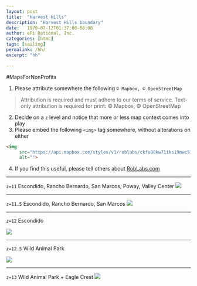 ```yaml
---
layout: post
title:  "Harvest Hills"
description: "Harvest Hills boundary"
date:   1970-07-12T01:37:00-08:00
author: ePi Rational, Inc.
categories: [htmc]
tags: [sailing]
permalink: /hh/
excerpt: "hh"

---
```



#MapsForNonProfits

1.  Please attribute somewhere the following `© Mapbox, © OpenStreetMap`
> Attribution is required and must adhere to our terms of service. Text-only attribution is required for print: © Mapbox, © OpenStreetMap

2.  Decide on a `z` level and notice that more or less map context comes into play
3.  Please embed the following `<img>` tag somewhere, without alterations on either
```html
<img
     src="https://api.mapbox.com/styles/v1/roblabs/ckfu88kw71iks19mwc51txswx/static/-117.0504,33.1151,12,0/1080x1080?access_token=pk.eyJ1Ijoicm9ibGFicyIsImEiOiJwVlg0cnZnIn0.yhekddtKwZohGoORaWjqIw"
     alt="">
```
4. If you find this useful, please tell others about [RobLabs.com](https://roblabs.com)

---

`z=11` Escondido, Rancho Bernardo, San Marcos, Poway, Valley Center
![](https://api.mapbox.com/styles/v1/roblabs/ckfu88kw71iks19mwc51txswx/static/-117.0504,33.1151,11,0/1080x1080?access_token=pk.eyJ1Ijoicm9ibGFicyIsImEiOiJwVlg0cnZnIn0.yhekddtKwZohGoORaWjqIw)

---

`z=11.5` Escondido, Rancho Bernardo, San Marcos
![](https://api.mapbox.com/styles/v1/roblabs/ckfu88kw71iks19mwc51txswx/static/-117.0504,33.1151,11.5,0/1080x1080?access_token=pk.eyJ1Ijoicm9ibGFicyIsImEiOiJwVlg0cnZnIn0.yhekddtKwZohGoORaWjqIw)

---

`z=12` Escondido

![](https://api.mapbox.com/styles/v1/roblabs/ckfu88kw71iks19mwc51txswx/static/-117.0504,33.1151,12,0/1080x1080?access_token=pk.eyJ1Ijoicm9ibGFicyIsImEiOiJwVlg0cnZnIn0.yhekddtKwZohGoORaWjqIw)


---

`z=12.5` Wild Animal Park

![](https://api.mapbox.com/styles/v1/roblabs/ckfu88kw71iks19mwc51txswx/static/-117.015,33.1153,12.5,0/1080x1080?access_token=pk.eyJ1Ijoicm9ibGFicyIsImEiOiJwVlg0cnZnIn0.yhekddtKwZohGoORaWjqIw)

---

`z=13`  Wild Animal Park + Eagle Crest
![](https://api.mapbox.com/styles/v1/roblabs/ckfu88kw71iks19mwc51txswx/static/-117.015,33.1153,13.0,0/1080x1080?access_token=pk.eyJ1Ijoicm9ibGFicyIsImEiOiJwVlg0cnZnIn0.yhekddtKwZohGoORaWjqIw)
